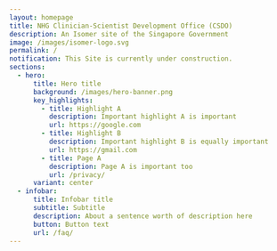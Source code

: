 ```yaml
---
layout: homepage
title: NHG Clinician-Scientist Development Office (CSDO)
description: An Isomer site of the Singapore Government
image: /images/isomer-logo.svg
permalink: /
notification: This Site is currently under construction.
sections:
  - hero:
      title: Hero title
      background: /images/hero-banner.png
      key_highlights:
        - title: Highlight A
          description: Important highlight A is important
          url: https://google.com
        - title: Highlight B
          description: Important highlight B is equally important
          url: https://gmail.com
        - title: Page A
          description: Page A is important too
          url: /privacy/
      variant: center
  - infobar:
      title: Infobar title
      subtitle: Subtitle
      description: About a sentence worth of description here
      button: Button text
      url: /faq/
---
```

